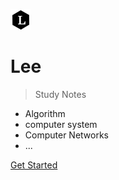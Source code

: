 ![logo](_media/Lee.png)

#  Lee

> Study Notes

* Algorithm
* computer system
* Computer Networks
* ...

[Get Started](README.md)